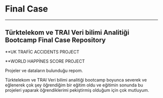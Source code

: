# Final Case
---------
Türktelekom ve TRAI Veri bilimi Analitiği Bootcamp Final Case Repository 
--------

**UK TRAFİC ACCIDENTS PROJECT


**WORLD HAPPİNES SCORE PROJECT

Projeler ve dataların bulunduğu repom.




Türktelekom ve TRAI Veri bilimi analitiği bootcamp boyunca severek ve eğlenerek çok şey öğrendiğim bir eğitim oldu ve eğitimin sonunda bu projeleri yaparak öğrendiklerimi pekiştirmiş olduğum için çok mutluyum. 
